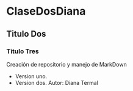 # ClaseDosDiana
## Titulo Dos
### Titulo Tres
Creación de repositorio y manejo de MarkDown
- Version uno.
- Version dos.
Autor: Diana Termal
